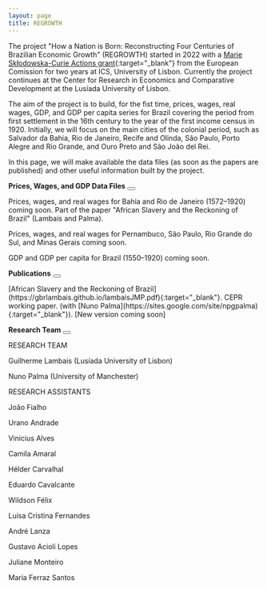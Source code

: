 ```yaml
---
layout: page
title: REGROWTH
---
```


The project "How a Nation is Born: Reconstructing Four Centuries of Brazilian Economic Growth" (REGROWTH) started in 2022 with a [Marie Skłodowska-Curie Actions grant](https://cordis.europa.eu/project/id/101031282){:target="_blank"} from the European Comission for two years at ICS, University of Lisbon. Currently the project continues at the Center for Research in Economics and Comparative Development at the Lusíada University of Lisbon.

The aim of the project is to build, for the fist time, prices, wages, real wages, GDP, and GDP per capita series for Brazil covering the period from first settlement in the 16th century to the year of the first income census in 1920. Initially, we will focus on the main cities of the colonial period, such as Salvador da Bahia, Rio de Janeiro, Recife and Olinda, São Paulo, Porto Alegre and Rio Grande, and Ouro Preto and São João del Rei.

In this page, we will make available the data files (as soon as the papers are published) and other useful information built by the project.

**Prices, Wages, and GDP Data Files**  <button class="collapsible" id="pw"></button>

<div class="content" id="pwdata" markdown="1">
Prices, wages, and real wages for Bahia and Rio de Janeiro (1572–1920) coming soon. Part of the paper "African Slavery and the Reckoning of Brazil" (Lambais and Palma).

Prices, wages, and real wages for Pernambuco, São Paulo, Rio Grande do Sul, and Minas Gerais coming soon.

GDP and GDP per capita for Brazil (1550–1920) coming soon.
</div>

**Publications**  <button class="collapsible" id="pub"></button>

<div class="content" id="pubdata" markdown="1">
[African Slavery and the Reckoning of Brazil](https://gbrlambais.github.io/lambaisJMP.pdf){:target="_blank"}. CEPR working paper. (with [Nuno Palma](https://sites.google.com/site/npgpalma){:target="_blank"}). [New version coming soon]
</div>


**Research Team**  <button class="collapsible" id="rt"></button>

<div class="content" id="rtdata" markdown="1">
RESEARCH TEAM

Guilherme Lambais (Lusíada University of Lisbon)

Nuno Palma (University of Manchester)

RESEARCH ASSISTANTS

João Fialho

Urano Andrade

Vinicius Alves

Camila Amaral

Hélder Carvalhal

Eduardo Cavalcante

Wildson Félix

Luísa Cristina Fernandes

André Lanza

Gustavo Acioli Lopes

Juliane Monteiro

Maria Ferraz Santos
</div>

